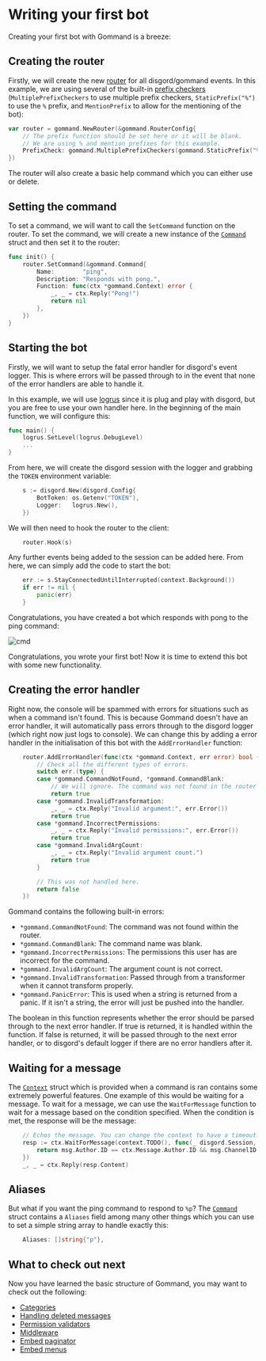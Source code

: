 # Writing your first bot

Creating your first bot with Gommand is a breeze:

## Creating the router
Firstly, we will create the new [router](./router.md) for all disgord/gommand events. In this example, we are using several of the built-in [prefix checkers](./prefix-checkers.md) (`MultiplePrefixCheckers` to use multiple prefix checkers, `StaticPrefix("%")` to use the `%` prefix, and `MentionPrefix` to allow for the mentioning of the bot):
```go
var router = gommand.NewRouter(&gommand.RouterConfig{
	// The prefix function should be set here or it will be blank.
	// We are using % and mention prefixes for this example.
	PrefixCheck: gommand.MultiplePrefixCheckers(gommand.StaticPrefix("%"), gommand.MentionPrefix),
})
```

The router will also create a basic help command which you can either use or delete.

## Setting the command
To set a command, we will want to call the `SetCommand` function on the router. To set the command, we will create a new instance of the [`Command`](./commands.md#Command) struct and then set it to the router:
```go
func init() {
	router.SetCommand(&gommand.Command{
		Name:        "ping",
		Description: "Responds with pong.",
		Function: func(ctx *gommand.Context) error {
			_, _ = ctx.Reply("Pong!")
			return nil
		},
	})
}
```

## Starting the bot
Firstly, we will want to setup the fatal error handler for disgord's event logger. This is where errors will be passed through to in the event that none of the error handlers are able to handle it.

In this example, we will use [logrus](https://github.com/sirupsen/logrus) since it is plug and play with disgord, but you are free to use your own handler here. In the beginning of the main function, we will configure this:
```go
func main() {
	logrus.SetLevel(logrus.DebugLevel)
    ...
}
```
From here, we will create the disgord session with the logger and grabbing the `TOKEN` environment variable:
```go
	s := disgord.New(disgord.Config{
		BotToken: os.Getenv("TOKEN"),
		Logger:   logrus.New(),
	})
```
We will then need to hook the router to the client:
```go
    router.Hook(s)
```
Any further events being added to the session can be added here. From here, we can simply add the code to start the bot:
```go
    err := s.StayConnectedUntilInterrupted(context.Background())
    if err != nil {
        panic(err)
    }
```

Congratulations, you have created a bot which responds with pong to the ping command:

![cmd](https://i.imgur.com/NXKXQFT.png)

Congratulations, you wrote your first bot! Now it is time to extend this bot with some new functionality.

## Creating the error handler
Right now, the console will be spammed with errors for situations such as when a command isn't found. This is because Gommand doesn't have an error handler, it will automatically pass errors through to the disgord logger (which right now just logs to console). We can change this by adding a error handler in the initialisation of this bot with the `AddErrorHandler` function:

```go
    router.AddErrorHandler(func(ctx *gommand.Context, err error) bool {
		// Check all the different types of errors.
		switch err.(type) {
		case *gommand.CommandNotFound, *gommand.CommandBlank:
			// We will ignore. The command was not found in the router or the command was blank.
			return true
		case *gommand.InvalidTransformation:
			_, _ = ctx.Reply("Invalid argument:", err.Error())
			return true
		case *gommand.IncorrectPermissions:
			_, _ = ctx.Reply("Invalid permissions:", err.Error())
			return true
		case *gommand.InvalidArgCount:
			_, _ = ctx.Reply("Invalid argument count.")
			return true
		}

		// This was not handled here.
		return false
	})
```

Gommand contains the following built-in errors:

- `*gommand.CommandNotFound`: The command was not found within the router.
- `*gommand.CommandBlank`: The command name was blank.
- `*gommand.IncorrectPermissions`: The permissions this user has are incorrect for the command.
- `*gommand.InvalidArgCount`: The argument count is not correct.
- `*gommand.InvalidTransformation`: Passed through from a transformer when it cannot transform properly.
- `*gommand.PanicError`: This is used when a string is returned from a panic. If it isn't a string, the error will just be pushed into the handler.

The boolean in this function represents whether the error should be parsed through to the next error handler. If true is returned, it is handled within the function. If false is returned, it will be passed through to the next error handler, or to disgord's default logger if there are no error handlers after it.

## Waiting for a message
The [`Context`](./context.md) struct which is provided when a command is ran contains some extremely powerful features. One example of this would be waiting for a message. To wait for a message, we can use the `WaitForMessage` function to wait for a message based on the condition specified. When the condition is met, the response will be the message:
```go
    // Echos the message. You can change the context to have a timeout.
    resp := ctx.WaitForMessage(context.TODO(), func(_ disgord.Session, msg *disgord.Message) bool {
        return msg.Author.ID == ctx.Message.Author.ID && msg.ChannelID == ctx.Message.ChannelID
    })
    _, _ = ctx.Reply(resp.Content)
```

## Aliases
But what if you want the ping command to respond to `%p`? The [`Command`](./commands.md#Command) struct contains a `Aliases` field among many other things which you can use to set a simple string array to handle exactly this:
```go
    Aliases: []string{"p"},
```

## What to check out next
Now you have learned the basic structure of Gommand, you may want to check out the following:

- [Categories](./categories.md)
- [Handling deleted messages](./handling-deleted-messages.md)
- [Permission validators](./permission-validators.md)
- [Middleware](./middleware.md)
- [Embed paginator](./embed-paginator.md)
- [Embed menus](./embed-menus.md)
